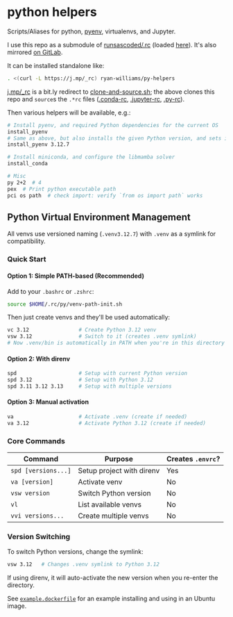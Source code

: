 # python helpers
Scripts/Aliases for python, [pyenv], virtualenvs, and Jupyter.

I use this repo as a submodule of [runsascoded/.rc] (loaded [here][load]). It's also mirrored [on GitLab][gl].

It can be installed standalone like:
```bash
. <(curl -L https://j.mp/_rc) ryan-williams/py-helpers
```

[j.mp/_rc] is a bit.ly redirect to [clone-and-source.sh]; the above clones this repo and `source`s the `.*rc` files ([.conda-rc], [.jupyter-rc], [.py-rc]).

Then various helpers will be available, e.g.:

```bash
# Install pyenv, and required Python dependencies for the current OS
install_pyenv
# Same as above, but also installs the given Python version, and sets it as "global"
install_pyenv 3.12.7

# Install miniconda, and configure the libmamba solver
install_conda

# Misc
py 2+2  # 4
pex  # Print python executable path
pci os path  # check import: verify `from os import path` works
```

## Python Virtual Environment Management

All venvs use versioned naming (`.venv3.12.7`) with `.venv` as a symlink for compatibility.

### Quick Start

#### Option 1: Simple PATH-based (Recommended)

Add to your `.bashrc` or `.zshrc`:
```bash
source $HOME/.rc/py/venv-path-init.sh
```

Then just create venvs and they'll be used automatically:
```bash
vc 3.12                # Create Python 3.12 venv
vsw 3.12               # Switch to it (creates .venv symlink)
# Now .venv/bin is automatically in PATH when you're in this directory
```

#### Option 2: With direnv

```bash
spd                    # Setup with current Python version
spd 3.12               # Setup with Python 3.12
spd 3.11 3.12 3.13     # Setup with multiple versions
```

#### Option 3: Manual activation

```bash
va                     # Activate .venv (create if needed)
va 3.12                # Activate Python 3.12 (create if needed)
```

### Core Commands

| Command | Purpose | Creates `.envrc`? |
|---------|---------|-------------------|
| `spd [versions...]` | Setup project with direnv | Yes |
| `va [version]` | Activate venv | No |
| `vsw version` | Switch Python version | No |
| `vl` | List available venvs | No |
| `vvi versions...` | Create multiple venvs | No |

### Version Switching

To switch Python versions, change the symlink:
```bash
vsw 3.12   # Changes .venv symlink to Python 3.12
```

If using direnv, it will auto-activate the new version when you re-enter the directory.

See [`example.dockerfile`] for an example installing and using in an Ubuntu image.

[pyenv]: https://github.com/pyenv/pyenv
[runsascoded/.rc]: https://github.com/runsascoded/.rc
[load]: https://github.com/runsascoded/.rc/blob/fe648a5f4a1f259593168f68f690c114a652d492/.rc#L114
[gl]: https://gitlab.com/runsascoded/rc/py
[`example.dockerfile`]: example.dockerfile

[j.mp/_rc]: https://j.mp/_rc
[clone-and-source.sh]: https://github.com/ryan-williams/git-helpers/blob/main/clone/clone-and-source.sh
[.conda-rc]: .conda-rc
[.jupyter-rc]: .jupyter-rc
[.py-rc]: .py-rc
